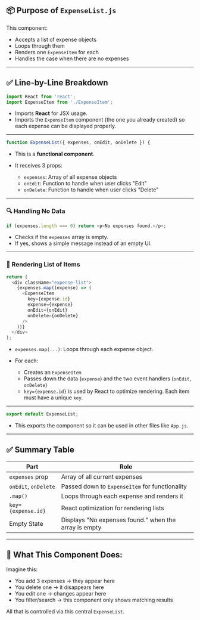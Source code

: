 ## 📦 Purpose of `ExpenseList.js`

This component:

* Accepts a list of expense objects
* Loops through them
* Renders one `ExpenseItem` for each
* Handles the case when there are no expenses

---

## ✅ Line-by-Line Breakdown

```js
import React from 'react';
import ExpenseItem from './ExpenseItem';
```

* Imports **React** for JSX usage.
* Imports the `ExpenseItem` component (the one you already created) so each expense can be displayed properly.

---

```js
function ExpenseList({ expenses, onEdit, onDelete }) {
```

* This is a **functional component**.
* It receives 3 props:

  * `expenses`: Array of all expense objects
  * `onEdit`: Function to handle when user clicks "Edit"
  * `onDelete`: Function to handle when user clicks "Delete"

---

### 🔍 Handling No Data

```js
if (expenses.length === 0) return <p>No expenses found.</p>;
```

* Checks if the `expenses` array is empty.
* If yes, shows a simple message instead of an empty UI.

---

### 🔁 Rendering List of Items

```js
return (
  <div className="expense-list">
    {expenses.map((expense) => (
      <ExpenseItem
        key={expense.id}
        expense={expense}
        onEdit={onEdit}
        onDelete={onDelete}
      />
    ))}
  </div>
);
```

* `expenses.map(...)`: Loops through each expense object.
* For each:

  * Creates an `ExpenseItem`
  * Passes down the data (`expense`) and the two event handlers (`onEdit`, `onDelete`)
  * `key={expense.id}` is used by React to optimize rendering. Each item must have a unique `key`.

---

```js
export default ExpenseList;
```

* This exports the component so it can be used in other files like `App.js`.

---

## ✅ Summary Table

| Part                 | Role                                                  |
| -------------------- | ----------------------------------------------------- |
| `expenses` prop      | Array of all current expenses                         |
| `onEdit`, `onDelete` | Passed down to `ExpenseItem` for functionality        |
| `.map()`             | Loops through each expense and renders it             |
| `key={expense.id}`   | React optimization for rendering lists                |
| Empty State          | Displays "No expenses found." when the array is empty |

---

## 🧠 What This Component Does:

Imagine this:

* You add 3 expenses → they appear here
* You delete one → it disappears here
* You edit one → changes appear here
* You filter/search → this component only shows matching results

All that is controlled via this central `ExpenseList`.